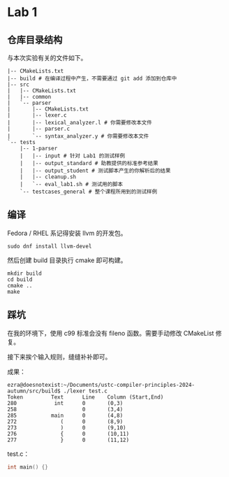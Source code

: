 # Lab 1
## 仓库目录结构

与本次实验有关的文件如下。

```shell
|-- CMakeLists.txt
|-- build # 在编译过程中产生，不需要通过 git add 添加到仓库中
|-- src
|   |-- CMakeLists.txt
|   |-- common
|   `-- parser
|       |-- CMakeLists.txt
|       |-- lexer.c
|       |-- lexical_analyzer.l # 你需要修改本文件
|       |-- parser.c
|       `-- syntax_analyzer.y # 你需要修改本文件
`-- tests
    |-- 1-parser
    |   |-- input # 针对 Lab1 的测试样例
    |   |-- output_standard # 助教提供的标准参考结果
    |   |-- output_student # 测试脚本产生的你解析后的结果
    |   |-- cleanup.sh
    |   `-- eval_lab1.sh # 测试用的脚本
    `-- testcases_general # 整个课程所用到的测试样例
```

## 编译

Fedora / RHEL 系记得安装 llvm 的开发包。

```shell
sudo dnf install llvm-devel
```

然后创建 build 目录执行 cmake 即可构建。

```shell
mkdir build
cd build
cmake ..
make
```

## 踩坑

在我的环境下，使用 c99 标准会没有 fileno 函数。需要手动修改 CMakeList 修复。

接下来挨个输入规则，缝缝补补即可。

成果：

```shell
ezra@doesnotexist:~/Documents/ustc-compiler-principles-2024-autumn/src/build$ ./lexer test.c 
Token         Text      Line    Column (Start,End)
280            int      0       (0,3)
258                     0       (3,4)
285           main      0       (4,8)
272              (      0       (8,9)
273              )      0       (9,10)
276              {      0       (10,11)
277              }      0       (11,12)
```

test.c：

```c
int main() {}
```